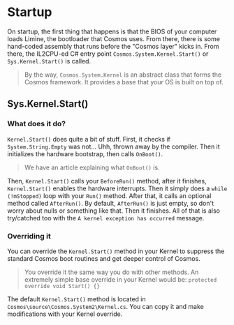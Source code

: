 # Startup

On startup, the first thing that happens is that the BIOS of your computer loads Limine, the bootloader that Cosmos uses. From there, there is some hand-coded assembly that runs before the "Cosmos layer" kicks in. From there, the IL2CPU-ed C# entry point `Cosmos.System.Kernel.Start()` or `Sys.Kernel.Start()` is called.

> By the way, `Cosmos.System.Kernel` is an abstract class that forms the Cosmos framework. It provides a base that your OS is built on top of.

## Sys.Kernel.Start()

### What does it do?
`Kernel.Start()` does quite a bit of stuff. First, it checks if `System.String.Empty` was not... Uhh, thrown away by the compiler. Then it initializes the hardware bootstrap, then calls `OnBoot()`.
> We have an article explaining what `OnBoot()` is.

Then, `Kernel.Start()` calls your `BeforeRun()` method, after it finishes, `Kernel.Start()` enables the hardware interrupts. Then it simply does a `while (!mStopped)` loop with your `Run()` method. After that, it calls an optional method called `AfterRun()`. By default, `AfterRun()` is just empty, so don't worry about nulls or something like that. Then it finishes. All of that is also try/catched too with the `A kernel exception has occurred` message.

### Overriding it
You can override the `Kernel.Start()` method in your Kernel to suppress the standard Cosmos boot routines and get deeper control of Cosmos.
> You override it the same way you do with other methods. An extremely simple base override in your Kernel would be: `protected override void Start() {}`

The default `Kernel.Start()` method is located in `Cosmos\source\Cosmos.System2\Kernel.cs`. You can copy it and make modifications with your Kernel override.

